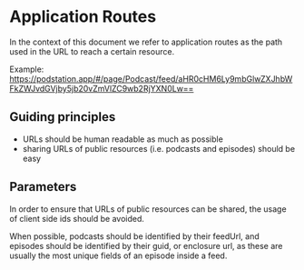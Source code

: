 # Application Routes

In the context of this document we refer to application routes as the path used in the URL to reach a certain resource.

Example: https://podstation.app/#/page/Podcast/feed/aHR0cHM6Ly9mbGlwZXJhbWFkZWJvdGVjby5jb20vZmVlZC9wb2RjYXN0Lw==

## Guiding principles

* URLs should be human readable as much as possible
* sharing URLs of public resources (i.e. podcasts and episodes) should be easy

## Parameters

In order to ensure that URLs of public resources can be shared, the usage of client side ids should be avoided.

When possible, podcasts should be identified by their feedUrl, and episodes should be identified by their guid, or enclosure url, as these are usually the most unique fields of an episode inside a feed.